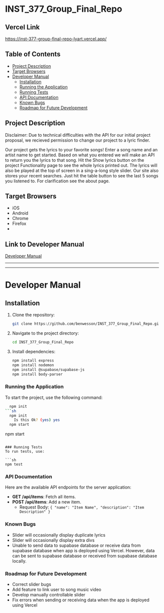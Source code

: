# INST_377_Group_Final_Repo

## Vercel Link
https://inst-377-group-final-repo-lyart.vercel.app/

## Table of Contents
- [Project Description](#project-description)
- [Target Browsers](#target-browsers)
- [Developer Manual](#developer-manual)
  - [Installation](#installation)
  - [Running the Application](#running-the-application)
  - [Running Tests](#running-tests)
  - [API Documentation](#api-documentation)
  - [Known Bugs](#known-bugs)
  - [Roadmap for Future Development](#roadmap-for-future-development)

## Project Description
Disclaimer: Due to technical difficulties with the API for our initial project proposal, we recieved permission to change our project to a lyric finder.

Our project gets the lyrics to your favorite songs! Enter a song name and an artist name to get started. Based on what you entered we will make an API to return you the lyrics to that song. Hit the Show lyrics button on the project Functionality page to see the whole lyrics printed out. The lyrics will also be played at the top of screen in a sing-a-long style slider. Our site also stores your recent searches. Just hit the table button to see the last 5 songs you listened to. For clarification see the about page.

## Target Browsers
- iOS
- Android
- Chrome
- Firefox
- 
## Link to Developer Manual
[Developer Manual](README.md)

---

---

# Developer Manual

## Installation
1. Clone the repository:
    ```bash
    git clone https://github.com/benwesson/INST_377_Group_Final_Repo.git
    ```
2. Navigate to the project directory:
    ```bash
    cd INST_377_Group_Final_Repo
    ```
3. Install dependencies:
    ```bash
    npm install express
    npm install nodemon
    npm install @supabase/supabase-js
    npm install body-parser
    ```
### Running the Application
To start the project, use the following command:

```sh
  npm init
```sh
  npm init
    Is this Ok? (yes) yes
  npm start
```
  npm start
```

### Running Tests
To run tests, use:

```sh
npm test
```
### API Documentation
Here are the available API endpoints for the server application:

- **GET /api/items**: Fetch all items.
- **POST /api/items**: Add a new item.
  - Request Body: `{ "name": "Item Name", "description": "Item Description" }`

### Known Bugs
- Slider will occasionally display duplicate lyrics
- Slider will occasionally display extra divs
- Unable to send data to supabase database or receive data from supabase database when app is deployed using Vercel. However, data can be sent to supabase database or received from supabase database locally.

### Roadmap for Future Development
- Correct slider bugs
- Add feature to link user to song music video
- Develop manually controllable slider
- Fix errors when sending or receiving data when the app is deployed using Vercel

